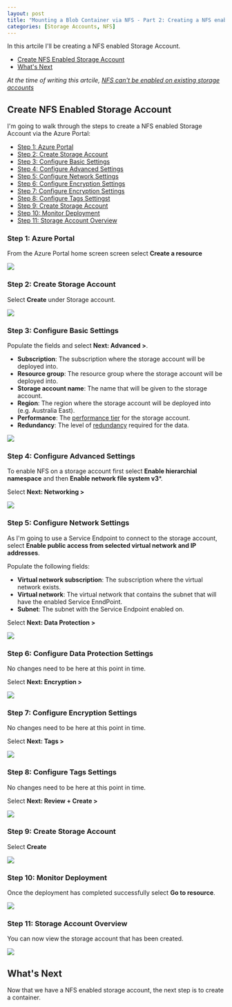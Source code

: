 ```yaml
---
layout: post
title: "Mounting a Blob Container via NFS - Part 2: Creating a NFS enabled Storage Account"
categories: [Storage Accounts, NFS]
---
```


In this artcile I'll be creating a NFS enabled Storage Account. 
- [Create NFS Enabled Storage Account](#create-nfs-enabled-storage-account)
- [What's Next](#whats-next)

*At the time of writing this artcile, [NFS can't be enabled on existing storage accounts](https://docs.microsoft.com/en-us/azure/storage/blobs/network-file-system-protocol-known-issues#nfs-30-support)*

## Create NFS Enabled Storage Account

I'm going to walk through the steps to create a NFS enabled Storage Account via the Azure Portal:
- [Step 1: Azure Portal](#step-1-azure-portal)
- [Step 2: Create Storage Account](#step-2-create-storage-account)
- [Step 3: Configure Basic Settings](#step-3-configure-basic-settings)
- [Step 4: Configure Advanced Settings](#step-4-configure-advanced-settings)
- [Step 5: Configure Network Settings](#step-5-configure-network-settings)
- [Step 6: Configure Encryption Settings](#step-6-configure-data-protection-settings)
- [Step 7: Configure Encryption Settings](#step-7-configure-encryption-settings)
- [Step 8: Configure Tags Settingst](#step-8-configure-tags-settings)
- [Step 9: Create Storage Account](#step-9-create-storage-account)
- [Step 10: Monitor Deployment](#step-10-monitor-deployment)
- [Step 11: Storage Account Overview](#step-11-storage-account-overview)

### Step 1: Azure Portal

From the Azure Portal home screen screen select **Create a resource**

![](/docs/assets/images/2022-05-20-mountnfs-createstorageaccount/mountnfs-storageaccount-home.jpg)

### Step 2: Create Storage Account

Select **Create** under Storage account.

![](/docs/assets/images/2022-05-20-mountnfs-createstorageaccount/mountnfs-storageaccount-createresource.jpg)

### Step 3: Configure Basic Settings

Populate the fields and select **Next: Advanced >**.

- **Subscription**: The subscription where the storage account will be deployed into.
- **Resource group**: The resource group where the storage account will be deployed into.
- **Storage account name**: The name that will be given to the storage account.
- **Region**: The region where the storage account will be deployed into (e.g. Australia East). 
- **Performance**: The [performance tier](https://docs.microsoft.com/en-us/azure/storage/common/storage-account-overview#types-of-storage-accounts) for the storage account.
- **Redundancy**: The level of [redundancy](https://docs.microsoft.com/en-us/azure/storage/common/storage-redundancy) required for the data.

![](/docs/assets/images/2022-05-20-mountnfs-createstorageaccount/mountnfs-storageaccount-basics.jpg)

### Step 4: Configure Advanced Settings

To enable NFS on a storage account first select **Enable hierarchial namespace** and then **Enable network file system v3***.

Select **Next: Networking >** 

![](/docs/assets/images/2022-05-20-mountnfs-createstorageaccount/mountnfs-storageaccount-advanced.jpg)

### Step 5: Configure Network Settings

As I'm going to use a Service Endpoint to connect to the storage account, select **Enable public access from selected virtual network and IP addresses**.

Populate the following fields:

- **Virtual network subscription**: The subscription where the virtual network exists.
- **Virtual network**: The virtual network that contains the subnet that will have the enabled Service EnndPoint.
- **Subnet**: The subnet with the Service Endpoint enabled on.

Select **Next: Data Protection >**

![](/docs/assets/images/2022-05-20-mountnfs-createstorageaccount/mountnfs-storageaccount-networking.jpg)

### Step 6: Configure Data Protection Settings

No changes need to be here at this point in time.

Select **Next: Encryption >**

![](/docs/assets/images/2022-05-20-mountnfs-createstorageaccount/mountnfs-storageaccount-dataprotection.jpg)

### Step 7: Configure Encryption Settings

No changes need to be here at this point in time.

Select **Next: Tags >**

![](/docs/assets/images/2022-05-20-mountnfs-createstorageaccount/mountnfs-storageaccount-encryption.jpg)

### Step 8: Configure Tags Settings
No changes need to be here at this point in time.

Select **Next: Review + Create >**

![](/docs/assets/images/2022-05-20-mountnfs-createstorageaccount/mountnfs-storageaccount-tags.jpg)

### Step 9: Create Storage Account

Select **Create**

![](/docs/assets/images/2022-05-20-mountnfs-createstorageaccount/mountnfs-storageaccount-create.jpg)

### Step 10: Monitor Deployment

Once the deployment has completed successfully select **Go to resource**.

![](/docs/assets/images/2022-05-20-mountnfs-createstorageaccount/mountnfs-storageaccount-deployment.jpg)

### Step 11: Storage Account Overview

You can now view the storage account that has been created.

![](/docs/assets/images/2022-05-20-mountnfs-createstorageaccount/mountnfs-storageaccount-overview.jpg)

## What's Next

Now that we have a NFS enabled storage account, the next step is to create a container.